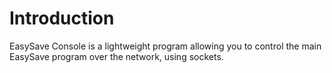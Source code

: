 # Introduction

EasySave Console is a lightweight program allowing you to control the main EasySave program over the network, using sockets.
